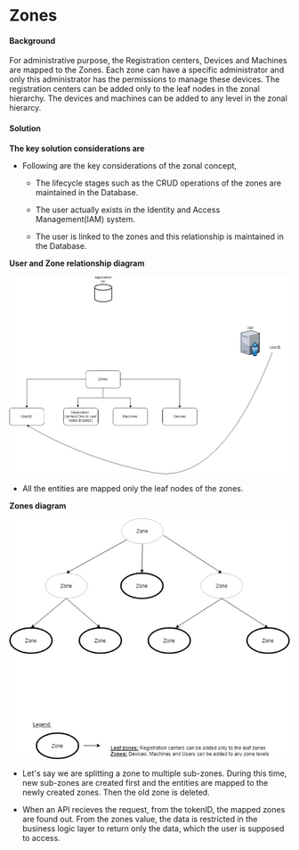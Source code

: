 ﻿# Zones

#### Background

For administrative purpose, the Registration centers, Devices and Machines are mapped to the Zones. Each zone can have a specific administrator and only this administrator has the permissions to manage these devices.
The registration centers can be added only to the leaf nodes in the zonal hierarchy. The devices and machines can be added to any level in the zonal hierarcy. 


#### Solution


**The key solution considerations are**

- Following are the key considerations of the zonal concept, 

	- The lifecycle stages such as the CRUD operations of the zones are maintained in the Database.

	- The user actually exists in the Identity and Access Management(IAM) system. 

	- The user is linked to the zones and this relationship is maintained in the Database.
	
**User and Zone relationship diagram**

![User and Zone relationship diagram](_images/admin-userzone-diagram.jpg)

- All the entities are mapped only the leaf nodes of the zones. 
	
**Zones diagram**

![Zones diagram](_images/admin-zones-diagram.jpg)	
	
- Let's say we are splitting a zone to multiple sub-zones. During this time, new sub-zones are created first and the entities are mapped to the newly created zones. Then the old zone is deleted. 

- When an API recieves the request, from the tokenID, the mapped zones are found out. From the zones value, the data is restricted in the business logic layer to return only the data, which the user is supposed to access. 